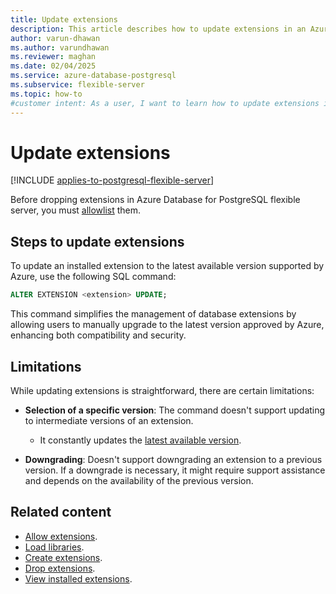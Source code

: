 ```yaml
---
title: Update extensions
description: This article describes how to update extensions in an Azure Database for PostgreSQL flexible server.
author: varun-dhawan
ms.author: varundhawan
ms.reviewer: maghan
ms.date: 02/04/2025
ms.service: azure-database-postgresql
ms.subservice: flexible-server
ms.topic: how-to
#customer intent: As a user, I want to learn how to update extensions in an Azure Database for PostgreSQL flexible server.
---
```


# Update extensions

[!INCLUDE [applies-to-postgresql-flexible-server](~/reusable-content/ce-skilling/azure/includes/postgresql/includes/applies-to-postgresql-flexible-server.md)]

Before dropping extensions in Azure Database for PostgreSQL flexible server, you must [allowlist](how-to-allow-extensions.md) them.

## Steps to update extensions

To update an installed extension to the latest available version supported by Azure, use the following SQL command:

```sql
ALTER EXTENSION <extension> UPDATE;
```

This command simplifies the management of database extensions by allowing users to manually upgrade to the latest version approved by Azure, enhancing both compatibility and security.

## Limitations

While updating extensions is straightforward, there are certain limitations:

- **Selection of a specific version**: The command doesn't support updating to intermediate versions of an extension.
    - It constantly updates the [latest available version](concepts-extensions-versions.md).

- **Downgrading**: Doesn't support downgrading an extension to a previous version. If a downgrade is necessary, it might require support assistance and depends on the availability of the previous version.

## Related content

- [Allow extensions](how-to-allow-extensions.md).
- [Load libraries](how-to-load-libraries.md).
- [Create extensions](how-to-create-extensions.md).
- [Drop extensions](how-to-drop-extensions.md).
- [View installed extensions](how-to-view-installed-extensions.md).
